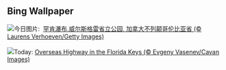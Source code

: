 ## Bing Wallpaper
![](https://www.bing.com/th?id=OHR.HelmckenWaterfall_ZH-CN9694510761_UHD.jpg&w=1000)今日图片: &nbsp;[罕肯瀑布,威尔斯格雷省立公园, 加拿大不列颠哥伦比亚省 (© Laurens Verhoeven/Getty Images)](https://www.bing.com/th?id=OHR.HelmckenWaterfall_ZH-CN9694510761_UHD.jpg)
<br><br/>
![](https://www.bing.com/th?id=OHR.KeyWestBridge_EN-US9752501933_UHD.jpg&w=1000)Today: [Overseas Highway in the Florida Keys (© Evgeny Vasenev/Cavan Images)](https://www.bing.com/th?id=OHR.KeyWestBridge_EN-US9752501933_UHD.jpg)
<br><br/>
